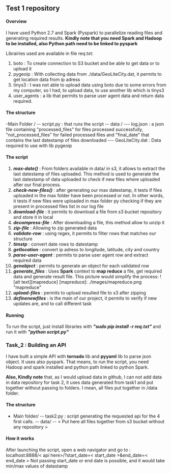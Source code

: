 ## Test 1 repository

#### Overview
I have used Python 2.7 and Spark (Pyspark) to parallelize reading files and generating required results.
**Kindly note that you need Spark and Hadoop to be installed, also Python path need to be linked to pyspark**


Librairies used are available in file req.txt:
1. boto : To create connection to S3 bucket and be able to get data or to upload it
2. pygeoip : With collecting data from ./data/GeoLiteCity.dat, it permits to get location data from ip adress
3. tinys3 : I was not able to upload data using boto due to some errors from my computer, so I had, to upload data, to use another lib which is tinys3 
4. user_agents : a lib that permits to parse user agent data and return data required.

#### The structure
-Main Folder /
-- script.py : that runs the script
-- data /
--- log.json : a json file containing "processed_files" for files processed successfully, "not_processed_files" for failed processed files and "final_date" that contains the last datestamp of files downloaded
--- GeoLiteCity.dat : Data required to use with lib pygeoip

#### The script
1. **_max-date()_** : From folders available in data/ in s3, it allows to extract the last datestamp of files uploaded. This method is used to generate the last datestamp of data uploaded to check if new files where uploaded after our final process.
2. **_check-new-files()_** : after generating our max datestamp, it tests if files uploaded in the max folder have been processed or not. In other words, it tests if new files were uploaded in max folder py checking if they are present in processed files list in our log file
3. **_download-file_** : it permits to download a file from s3 bucket repository and store it in local
4. **_decompress-file_** : After downloading a file, this method allow to unzip it
5. **_zip-file_** : Allowing to zip generated data
6. **_validate-row_** : using regex, it permits to filter rows that matches our structure
7. **_timstp_** : convert date rows to datestamp
8. **_getlocation_** : convert ip adress to longitude, latitude, city and country
9. **_parse-user-agent_** : permits to parse user agent row and extract required data
10. **_genobject_** : permits to generate an object for each validated row
11. **_generate_files_** : Uses **Spark** context to **map reduce** a file, get required data and generate result file.
This picture would simplify the process:
![alt text][mapreduce]
[mapreduce]: ./images/mapreduce.png "mapreduce"
12. **_upload-files_** : permits to upload resulted file to s3 after zipping
13. **_definenewfiles_** : is the main of our project, it permits to verify if new updates are, and to call different task

#### Running 
To run the script, just install libraries with **_"sudo pip install -r req.txt"_** and run it with **_"python script.py"_**

### Task_2 : **Building an API**

I have built a simple API with **tornado** lib and **pyyaml** lib to parse json object. It uses also pyspark. That means, to run the script, you need Hadoop and spark installed and python path linked to python Spark.

**Also, Kindly note** that, as I would upload data in github, I can not add data in data repository for task 2, it uses data generated from task1 and put together without passing to folders. I mean, all  files put together in /data folder.

#### The structure
- Main folder/
-- task2.py : script generating the requested api for the 4 first calls. 
-- data/
-- < Put here all files together from s3 bucket without any repository >

#### How it works
After launching the script, open a web navigator and go to :
localhost:8888/< api here>/?start_date=< start_date >&end_date=< end_date >
Not passing start_date or end date is possible, and it would take min/max values of datastamp
